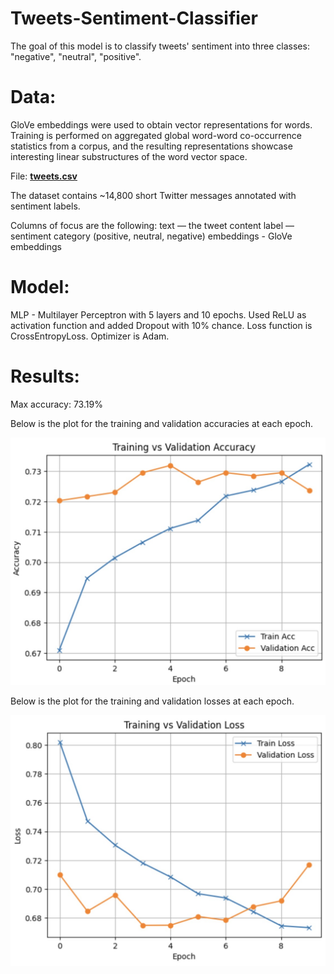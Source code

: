 # Tweets-Sentiment-Classifier

The goal of this model is to classify tweets' sentiment into three classes: "negative", "neutral", "positive".

# Data:
GloVe embeddings were used to obtain vector representations for words. Training is performed on aggregated global word-word co-occurrence statistics from a corpus, and the resulting representations showcase interesting linear substructures of the word vector space.

File: [**tweets.csv**](tweets.csv)

The dataset contains ~14,800 short Twitter messages annotated with sentiment labels.
 
Columns of focus are the following:
  text — the tweet content
  label — sentiment category (positive, neutral, negative)
  embeddings - GloVe embeddings

# Model:
MLP - Multilayer Perceptron with 5 layers and 10 epochs.
Used ReLU as activation function and added Dropout with 10% chance.
Loss function is CrossEntropyLoss.
Optimizer is Adam.

# Results:
Max accuracy: 73.19%

Below is the plot for the training and validation accuracies at each epoch. 

<img src="Accuracy Training vs Validation.jpeg" alt="Accuracy Chart" width="600"/>



Below is the plot for the training and validation losses at each epoch.

<img src="Loss Training vs Validation.jpeg" alt="Loss Chart" width="600"/>



